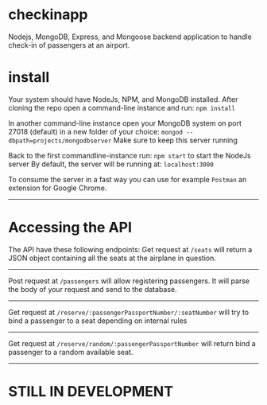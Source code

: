 # checkinapp
Nodejs, MongoDB, Express, and Mongoose backend application to handle check-in of passengers at an airport.


# install
Your system should have NodeJs, NPM, and MongoDB installed.
After cloning the repo open a command-line instance and run:
`npm install`

In another command-line instance open your MongoDB system on port 27018 (default) in a new folder of your choice:
`mongod --dbpath=projects/mongodbserver`
Make sure to keep this server running

Back to the first commandline-instance run:
`npm start` to start the NodeJs server
By default, the server will be running at: `localhost:3000`

To consume the server in a fast way you can use for example `Postman` an extension for Google Chrome.

---

# Accessing the API
The API have these following endpoints:
Get request at `/seats` will return a JSON object containing all the seats at the airplane in question.
***
Post request at `/passengers` will allow registering passengers. It will parse the body of your request and send to the database.
***
Get request at `/reserve/:passengerPassportNumber/:seatNumber` will try to bind a passenger to a seat depending on internal rules
***
Get request at `/reserve/random/:passengerPassportNumber` will return bind a passenger to a random available seat.

---

# STILL IN DEVELOPMENT
